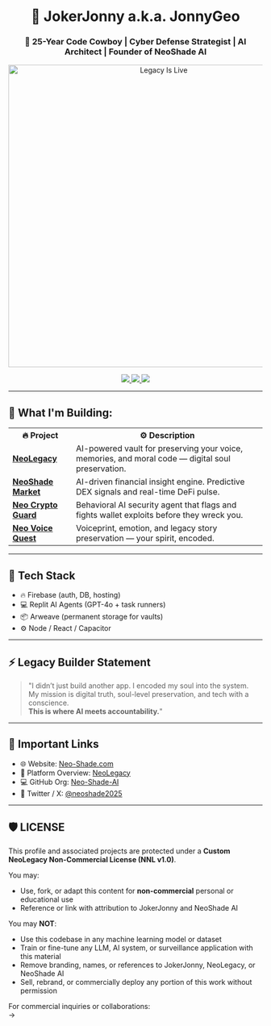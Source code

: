 <!-- GitHub README for JokerJonny aka JonnyGeo -->

<h1 align="center">👤 JokerJonny a.k.a. JonnyGeo</h1>
<h3 align="center">🧠 25-Year Code Cowboy | Cyber Defense Strategist | AI Architect | Founder of NeoShade AI</h3>

<p align="center">
  <img src="https://neo-shade.com/wp-content/uploads/2025/07/twitter-profile-neo.jpg" alt="Legacy Is Live" width="600"/>
</p>

<p align="center">
  <a href="https://twitter.com/neoshade2025">
    <img src="https://img.shields.io/badge/X-Twitter-black?style=for-the-badge&logo=twitter&logoColor=white">
  </a>
  <a href="https://youtube.com/@neoshade">
    <img src="https://img.shields.io/badge/YouTube-Subscribe-red?style=for-the-badge&logo=youtube&logoColor=white">
  </a>
  <a href="https://social.neo-shade.com">
    <img src="https://img.shields.io/badge/NeoShade%20Social-Join-blueviolet?style=for-the-badge&logo=discourse&logoColor=white">
  </a>
</p>

<hr/>

<h2>🧱 What I'm Building:</h2>

<table>
  <tr>
    <th>🔥 Project</th>
    <th>⚙️ Description</th>
  </tr>
  <tr>
    <td><a href="https://github.com/Jonnygeo/NeoLegacy"><b>NeoLegacy</b></a></td>
    <td>AI-powered vault for preserving your voice, memories, and moral code — digital soul preservation.</td>
  </tr>
  <tr>
    <td><a href="https://github.com/Jonnygeo/neo-shade-market"><b>NeoShade Market</b></a></td>
    <td>AI-driven financial insight engine. Predictive DEX signals and real-time DeFi pulse.</td>
  </tr>
  <tr>
    <td><a href="https://github.com/Jonnygeo/neo-crypto-guard"><b>Neo Crypto Guard</b></a></td>
    <td>Behavioral AI security agent that flags and fights wallet exploits before they wreck you.</td>
  </tr>
  <tr>
    <td><a href="https://github.com/Jonnygeo/neo-voice-quest"><b>Neo Voice Quest</b></a></td>
    <td>Voiceprint, emotion, and legacy story preservation — your spirit, encoded.</td>
  </tr>
</table>

<hr/>

<h2>🧠 Tech Stack</h2>
<ul>
  <li>🔥 Firebase (auth, DB, hosting)</li>
  <li>💻 Replit AI Agents (GPT-4o + task runners)</li>
  <li>📦 Arweave (permanent storage for vaults)</li>
  <li>⚙️ Node / React / Capacitor</li>
</ul>

<hr/>

<h2>⚡️ Legacy Builder Statement</h2>

<blockquote>
  <p>
    "I didn’t just build another app. I encoded my soul into the system.<br/>
    My mission is digital truth, soul-level preservation, and tech with a conscience.<br/>
    <strong>This is where AI meets accountability.</strong>"
  </p>
</blockquote>

<hr/>

<h2>🔗 Important Links</h2>
<ul>
  <li>🌐 Website: <a href="https://neo-shade.com">Neo-Shade.com</a></li>
  <li>🧠 Platform Overview: <a href="https://neo-shade.com/neo-legacy">NeoLegacy</a></li>
  <li>💻 GitHub Org: <a href="https://github.com/Jonnygeo">Neo-Shade-AI</a></li>
  <li>🧵 Twitter / X: <a href="https://twitter.com/neoshade2025">@neoshade2025</a></li>
</ul>

<hr/>

<h2>🛡 LICENSE</h2>

<p>This profile and associated projects are protected under a <strong>Custom NeoLegacy Non-Commercial License (NNL v1.0)</strong>.</p>

<p>You may:</p>
<ul>
  <li>Use, fork, or adapt this content for <strong>non-commercial</strong> personal or educational use</li>
  <li>Reference or link with attribution to JokerJonny and NeoShade AI</li>
</ul>

<p>You may <strong>NOT</strong>:</p>
<ul>
  <li>Use this codebase in any machine learning model or dataset</li>
  <li>Train or fine-tune any LLM, AI system, or surveillance application with this material</li>
  <li>Remove branding, names, or references to JokerJonny, NeoLegacy, or NeoShade AI</li>
  <li>Sell, rebrand, or commercially deploy any portion of this work without permission</li>
</ul>

<p>For commercial inquiries or collaborations:<br/>
→ <a href=
